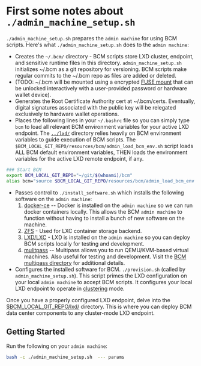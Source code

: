 
# First some notes about `./admin_machine_setup.sh`

`./admin_machine_setup.sh` prepares the `admin machine` for using BCM scripts. Here's what `./admin_machine_setup.sh` does to the `admin machine`:

* Creates the `~/.bcm/` directory - BCM scripts store LXD cluster, endpoint, and sensitive runtime files in this directory. `admin_machine_setup.sh` initializes ~/.bcm as a git repository for versioning. BCM scripts make regular commits to the ~/.bcm repo as files are added or deleted.
* (TODO:  ~/.bcm will be mounted using a encrypted [FUSE mount](https://github.com/netheril96/securefs) that can be unlocked interactively with a user-provided password or hardware wallet device).
* Generates the Root Certificate Authority cert at ~/.bcm/certs. Eventually, digital signatures associated with the public key will be relegated exclusively to hardware wallet operations.
* Places the following lines in your `~/.bashrc` file so you can simply type `bcm` to load all relevant BCM environment variables for your active LXD endpoint. The [`../lxd/`](../lxd/) directory relies heavily on BCM environment variables to guide execution of BCM scripts. The `$BCM_LOCAL_GIT_REPO/resources/bcm/admin_load_bcm_env.sh` script loads ALL BCM default environment variables, THEN loads the environment variables for the active LXD remote endpoint, if any.

```bash
### Start BCM
export BCM_LOCAL_GIT_REPO="~/git/$(whoami)/bcm"
alias bcm="source $BCM_LOCAL_GIT_REPO/resources/bcm/admin_load_bcm_env.sh"
```

* Passes control to `./install_software.sh` which installs the following software on the `admin machine`:
  1. [docker-ce](https://docs.docker.com/install/linux/docker-ce/ubuntu/) -- Docker is installed on the `admin machine` so we can run docker containers locally. This allows the BCM `admin machine` to function without having to install a bunch of new software on the machine.
  2. [ZFS](https://en.wikipedia.org/wiki/ZFS) - Used for LXC container storage backend.
  3. [LXD/LXC](https://linuxcontainers.org/lxd/introduction/) - LXD is installed on the `admin machine` so you can deploy BCM scripts locally for testing and development. 
  4. [mulitpass](https://github.com/CanonicalLtd/multipass) -- Multipass allows you to run QEMU/KVM-based virtual machines. Also useful for testing and development. Visit the [BCM multipass directory](../multipass/) for additional details.
* Configures the installed software for BCM. `./provision.sh` (called by `admin_machine_setup.sh`). This script primes the LXD configuration on your local `admin machine` to accept BCM scripts. It configures your local LXD endpoint to operate in [clustering](https://lxd.readthedocs.io/en/latest/clustering/) mode.

Once you have a properly configured LXD endpoint, delve into the [$BCM_LOCAL_GIT_REPO/lxd/](../lxd/) directory. This is where you can deploy BCM data center components to any cluster-mode LXD endpoint.

## Getting Started

Run the following on your `admin machine`:

```bash
bash -c ./admin_machine_setup.sh  --- params
```

